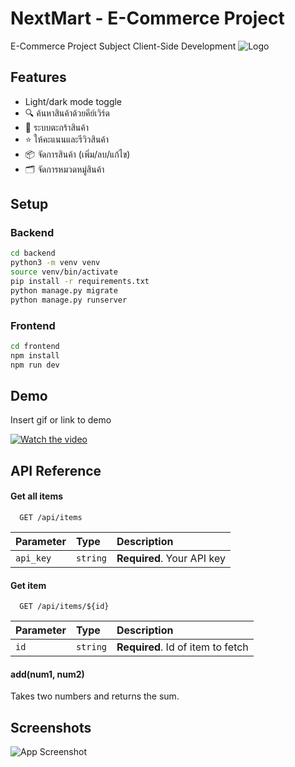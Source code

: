 # NextMart - E-Commerce Project
E-Commerce Project Subject Client-Side Development
![Logo](https://api.deepai.org/job-view-file/0cf0c71d-bd2d-4320-808e-81186f9fdfad/outputs/output.jpg)

## Features

- Light/dark mode toggle
- 🔍 ค้นหาสินค้าด้วยคีย์เวิร์ด
- 🛒 ระบบตะกร้าสินค้า
- ⭐ ให้คะแนนและรีวิวสินค้า
- 📦 จัดการสินค้า (เพิ่ม/ลบ/แก้ไข)
- 🗂 จัดการหมวดหมู่สินค้า

## Setup
### Backend
```bash
cd backend
python3 -m venv venv
source venv/bin/activate
pip install -r requirements.txt
python manage.py migrate
python manage.py runserver
```
### Frontend
```bash
cd frontend
npm install
npm run dev
 ```   
## Demo

Insert gif or link to demo

[![Watch the video](https://i.sstatic.net/Vp2cE.png)](https://www.youtube.com/watch?v=IGv9EPBvfCc)
## API Reference

#### Get all items

```http
  GET /api/items
```

| Parameter | Type     | Description                |
| :-------- | :------- | :------------------------- |
| `api_key` | `string` | **Required**. Your API key |

#### Get item

```http
  GET /api/items/${id}
```

| Parameter | Type     | Description                       |
| :-------- | :------- | :-------------------------------- |
| `id`      | `string` | **Required**. Id of item to fetch |

#### add(num1, num2)

Takes two numbers and returns the sum.


## Screenshots

![App Screenshot](https://via.placeholder.com/468x300?text=App+Screenshot+Here)
